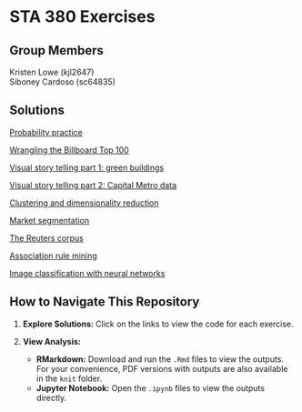# STA 380 Exercises

## Group Members
Kristen Lowe (kjl2647)  
Siboney Cardoso (sc64835)

## Solutions

[Probability practice](https://github.com/kristenlowe/sta380_exercises/blob/main/probability_practice.Rmd)

[Wrangling the Billboard Top 100](https://github.com/kristenlowe/sta380_exercises/blob/main/wrangling_billboard_top_100.Rmd)

[Visual story telling part 1: green buildings](https://github.com/kristenlowe/sta380_exercises/blob/main/green_buildings.Rmd)

[Visual story telling part 2: Capital Metro data](https://github.com/kristenlowe/sta380_exercises/blob/main/capital_metro.Rmd)

[Clustering and dimensionality reduction](https://github.com/kristenlowe/sta380_exercises/blob/main/clustering_dimensionality_reduction.Rmd)

[Market segmentation](https://github.com/kristenlowe/sta380_exercises/blob/main/market_segmentation.Rmd)

[The Reuters corpus](https://github.com/kristenlowe/sta380_exercises/blob/main/reuters_corpus.ipynb)

[Association rule mining](https://github.com/kristenlowe/sta380_exercises/blob/main/association_rule_mining.Rmd)

[Image classification with neural networks](https://github.com/kristenlowe/sta380_exercises/blob/main/image_classification_neural_nets.ipynb)

## How to Navigate This Repository

1. **Explore Solutions:** Click on the links to view the code for each exercise.

2. **View Analysis:**
   - **RMarkdown:** Download and run the `.Rmd` files to view the outputs. For your convenience, PDF versions with outputs are also available in the `knit` folder.
   - **Jupyter Notebook:** Open the `.ipynb` files to view the outputs directly.
